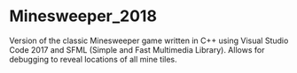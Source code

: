 # Minesweeper_2018
Version of the classic Minesweeper game written in C++ using Visual Studio Code 2017 and SFML (Simple and Fast Multimedia Library). Allows for debugging to reveal locations of all mine tiles.
